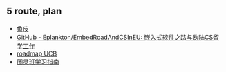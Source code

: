 ## 5 route, plan

- 鱼皮
- [GitHub - Eplankton/EmbedRoadAndCSInEU: 嵌入式软件之路与欧陆CS留学工作](https://github.com/Eplankton/EmbedRoadAndCSInEU)
- [roadmap UCB](https://hkn.eecs.berkeley.edu/courseguides)
- [图灵班学习指南](https://zju-turing.github.io/TuringCourses/)
